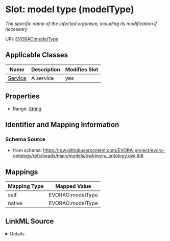 

# Slot: model type (modelType)


_The specific name of the infected organism, including its modification if necessary_





URI: [EVORAO:modelType](https://raw.githubusercontent.com/EVORA-project/evora-ontology/refs/heads/main/models/owl/evora_ontology.owl.ttl#modelType)



<!-- no inheritance hierarchy -->





## Applicable Classes

| Name | Description | Modifies Slot |
| --- | --- | --- |
| [Service](Service.md) | A service |  yes  |







## Properties

* Range: [String](String.md)





## Identifier and Mapping Information







### Schema Source


* from schema: https://raw.githubusercontent.com/EVORA-project/evora-ontology/refs/heads/main/models/owl/evora_ontology.owl.ttl#




## Mappings

| Mapping Type | Mapped Value |
| ---  | ---  |
| self | EVORAO:modelType |
| native | EVORAO:modelType |




## LinkML Source

<details>
```yaml
name: modelType
description: The specific name of the infected organism, including its modification
  if necessary
title: model type
from_schema: https://raw.githubusercontent.com/EVORA-project/evora-ontology/refs/heads/main/models/owl/evora_ontology.owl.ttl#
rank: 1000
alias: modelType
domain_of:
- Service
range: string
required: false
multivalued: false

```
</details>